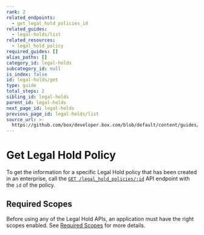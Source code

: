 ```yaml
---
rank: 2
related_endpoints:
  - get_legal_hold_policies_id
related_guides:
  - legal-holds/list
related_resources:
  - legal_hold_policy
required_guides: []
alias_paths: []
category_id: legal-holds
subcategory_id: null
is_index: false
id: legal-holds/get
type: guide
total_steps: 2
sibling_id: legal-holds
parent_id: legal-holds
next_page_id: legal-holds
previous_page_id: legal-holds/list
source_url: >-
  https://github.com/box/developer.box.com/blob/default/content/guides/legal-holds/get.md
---
```


# Get Legal Hold Policy

To get the information for a specific Legal Hold policy that has been created in
an enterprise, call the [`GET /legal_hold_policies/:id`][legal_hold] API
endpoint with the `id` of the policy.

<Samples id='get_legal_hold_policies_id' >

</Samples>

## Required Scopes

Before using any of the Legal Hold APIs, an application must have the right
scopes enabled. See [Required Scopes][scopes] for more details.

[legal_hold]: e://get_legal_hold_policies_id
[scopes]: g://legal-holds#required-scopes
